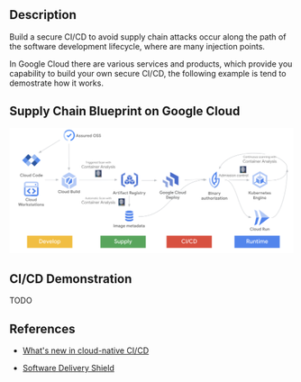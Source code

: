 #

## Description 

Build a secure CI/CD to avoid supply chain attacks occur along the path of the software development lifecycle, where are many injection points. 

In Google Cloud there are various services and products, which provide you capability to build your own secure CI/CD, the following example is tend to demostrate how it works.



## Supply Chain Blueprint on Google Cloud

![image info](../images/sds.png)


## CI/CD Demonstration

TODO


## References

- [What's new in cloud-native CI/CD](https://www.youtube.com/watch?v=8osrAosIcN4) 

- [Software Delivery Shield](https://cloud.google.com/solutions/software-supply-chain-security)